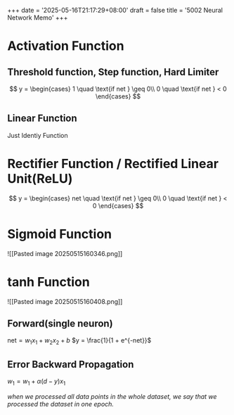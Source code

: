 +++
date = '2025-05-16T21:17:29+08:00'
draft = false 
title = '5002 Neural Network Memo'
+++
# Activation Function
## Threshold function, Step function, Hard Limiter
$$
y = \begin{cases}
1 \quad \text{if net } \geq 0\\
0 \quad \text{if net } < 0
\end{cases}
$$


## Linear Function
Just Identiy Function

# Rectifier Function / Rectified Linear Unit(ReLU)
$$
y = \begin{cases}
net \quad \text{if net } \geq 0\\
0 \quad \text{if net } < 0
\end{cases}
$$
# Sigmoid Function
![[Pasted image 20250515160346.png]]
# tanh Function
![[Pasted image 20250515160408.png]]
## Forward(single neuron)
$\text{net} = w_1x_1 + w_2x_2 + b$
$y = \frac{1}{1 + e^{-net}}$
## Error Backward Propagation
$w_1 = w_1 + \alpha(d - y)x_1$

*when we processed all data points in the whole dataset, we say that we processed the dataset in one epoch.*
